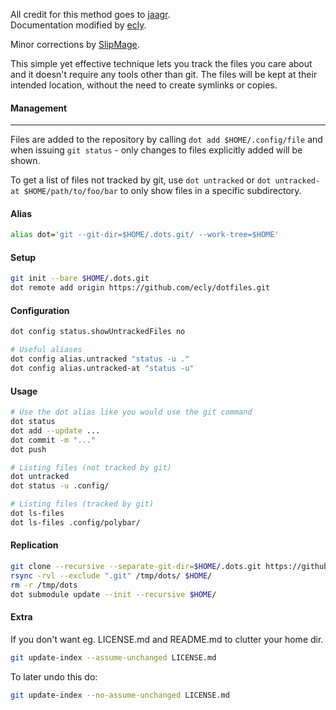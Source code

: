 All credit for this method goes to [jaagr](https://github.com/jaagr/dots/blob/master/README.md).  
Documentation modified by [ecly](https://github.com/ecly/dotfiles/blob/master/.config/DOT_MANAGEMENT.md).

Minor corrections by [SlipMage](https://github.com/SlipMage/dotfiles/blob/master/README.md).

This simple yet effective technique lets you track the files you care about and it doesn't require any tools other than git. The files will be kept at their intended location, without the need to create symlinks or copies.

#### Management
---------------------------------
Files are added to the repository by calling `dot add $HOME/.config/file` and when
issuing `git status` - only changes to files explicitly added will be shown.

To get a list of files not tracked by git, use `dot untracked` or `dot untracked-at $HOME/path/to/foo/bar`
to only show files in a specific subdirectory.

#### Alias
~~~ sh
alias dot='git --git-dir=$HOME/.dots.git/ --work-tree=$HOME'
~~~

#### Setup
~~~ sh
git init --bare $HOME/.dots.git
dot remote add origin https://github.com/ecly/dotfiles.git
~~~

#### Configuration
~~~ sh
dot config status.showUntrackedFiles no

# Useful aliases
dot config alias.untracked "status -u ."
dot config alias.untracked-at "status -u"
~~~

#### Usage
~~~ sh
# Use the dot alias like you would use the git command
dot status
dot add --update ...
dot commit -m "..."
dot push

# Listing files (not tracked by git)
dot untracked
dot status -u .config/

# Listing files (tracked by git)
dot ls-files
dot ls-files .config/polybar/
~~~

#### Replication
~~~ sh
git clone --recursive --separate-git-dir=$HOME/.dots.git https://github.com/ecly/dotfiles.git /tmp/dots
rsync -rvl --exclude ".git" /tmp/dots/ $HOME/
rm -r /tmp/dots
dot submodule update --init --recursive $HOME/
~~~

#### Extra
If you don't want eg. LICENSE.md and README.md to clutter your home dir.
~~~ sh
git update-index --assume-unchanged LICENSE.md
~~~
To later undo this do:

~~~ sh
git update-index --no-assume-unchanged LICENSE.md
~~~
